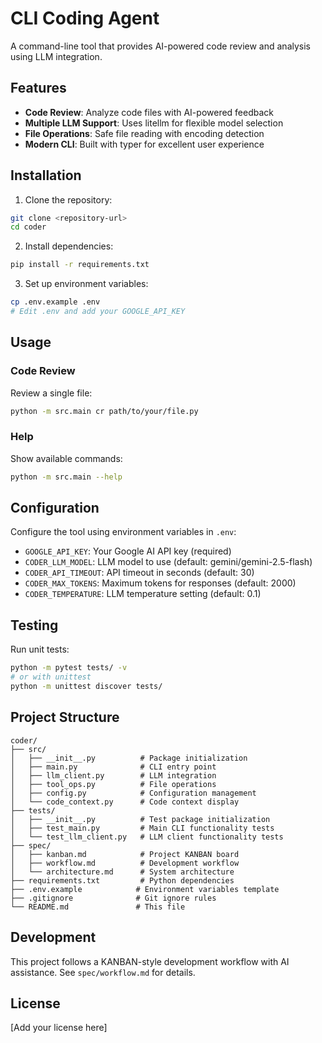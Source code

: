 # CLI Coding Agent

A command-line tool that provides AI-powered code review and analysis using LLM integration.

## Features

- **Code Review**: Analyze code files with AI-powered feedback
- **Multiple LLM Support**: Uses litellm for flexible model selection
- **File Operations**: Safe file reading with encoding detection
- **Modern CLI**: Built with typer for excellent user experience

## Installation

1. Clone the repository:
```bash
git clone <repository-url>
cd coder
```

2. Install dependencies:
```bash
pip install -r requirements.txt
```

3. Set up environment variables:
```bash
cp .env.example .env
# Edit .env and add your GOOGLE_API_KEY
```

## Usage

### Code Review
Review a single file:
```bash
python -m src.main cr path/to/your/file.py
```

### Help
Show available commands:
```bash
python -m src.main --help
```

## Configuration

Configure the tool using environment variables in `.env`:

- `GOOGLE_API_KEY`: Your Google AI API key (required)
- `CODER_LLM_MODEL`: LLM model to use (default: gemini/gemini-2.5-flash)
- `CODER_API_TIMEOUT`: API timeout in seconds (default: 30)
- `CODER_MAX_TOKENS`: Maximum tokens for responses (default: 2000)
- `CODER_TEMPERATURE`: LLM temperature setting (default: 0.1)

## Testing

Run unit tests:
```bash
python -m pytest tests/ -v
# or with unittest
python -m unittest discover tests/
```

## Project Structure

```
coder/
├── src/
│   ├── __init__.py          # Package initialization
│   ├── main.py              # CLI entry point
│   ├── llm_client.py        # LLM integration
│   ├── tool_ops.py          # File operations
│   ├── config.py            # Configuration management
│   └── code_context.py      # Code context display
├── tests/
│   ├── __init__.py          # Test package initialization
│   ├── test_main.py         # Main CLI functionality tests
│   └── test_llm_client.py   # LLM client functionality tests
├── spec/
│   ├── kanban.md            # Project KANBAN board
│   ├── workflow.md          # Development workflow
│   └── architecture.md      # System architecture
├── requirements.txt         # Python dependencies
├── .env.example            # Environment variables template
├── .gitignore              # Git ignore rules
└── README.md               # This file
```

## Development

This project follows a KANBAN-style development workflow with AI assistance. See `spec/workflow.md` for details.

## License

[Add your license here]
